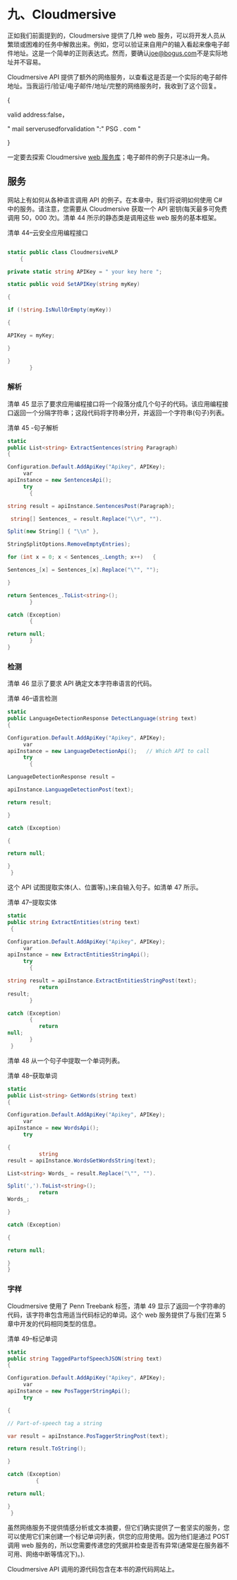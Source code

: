 # 九、Cloudmersive

正如我们前面提到的，Cloudmersive 提供了几种 web 服务，可以将开发人员从繁琐或困难的任务中解救出来。例如，您可以验证来自用户的输入看起来像电子邮件地址。这是一个简单的正则表达式。然而，要确认[joe@bogus.com](mailto:joe@bogus.com)不是实际地址并不容易。

Cloudmersive API 提供了额外的网络服务，以查看这是否是一个实际的电子邮件地址。当我运行/验证/电子邮件/地址/完整的网络服务时，我收到了这个回复。

{

valid address:false，

" mail serverusedforvalidation ":" PSG . com "

}

一定要去探索 Cloudmersive [web 服务库](https://account.cloudmersive.com/)；电子邮件的例子只是冰山一角。

## 服务

网站上有如何从各种语言调用 API 的例子。在本章中，我们将说明如何使用 C# 中的服务。请注意，您需要从 Cloudmersive 获取一个 API 密钥(每天最多可免费调用 50，000 次)。清单 44 所示的静态类是调用这些 web 服务的基本框架。

清单 44–云安全应用编程接口

```cs

static public class CloudmersiveNLP
    {

private static string APIKey = " your key here ";

static public void SetAPIKey(string myKey)

{

if (!string.IsNullOrEmpty(myKey))

{

APIKey = myKey;

}

}
       }

```

### 解析

清单 45 显示了要求应用编程接口将一个段落分成几个句子的代码。该应用编程接口返回一个分隔字符串；这段代码将字符串分开，并返回一个字符串(句子)列表。

清单 45 -句子解析

```cs
static
public List<string> ExtractSentences(string Paragraph)
{

Configuration.Default.AddApiKey("Apikey", APIKey);
     var
apiInstance = new SentencesApi();
     try
       {

string result = apiInstance.SentencesPost(Paragraph);

 string[] Sentences_ = result.Replace("\\r", "").

Split(new String[] { "\\n" }, 

StringSplitOptions.RemoveEmptyEntries);

for (int x = 0; x < Sentences_.Length; x++)   {

Sentences_[x] = Sentences_[x].Replace("\"", "");

}

return Sentences_.ToList<string>();
       }

catch (Exception)
       {

return null;
       }
}

```

### 检测

清单 46 显示了要求 API 确定文本字符串语言的代码。

清单 46–语言检测

```cs
static
public LanguageDetectionResponse DetectLanguage(string text)
{

Configuration.Default.AddApiKey("Apikey", APIKey);
     var
apiInstance = new LanguageDetectionApi();   // Which API to call
     try
       {

LanguageDetectionResponse result =  

apiInstance.LanguageDetectionPost(text);

return result;

}

catch (Exception)

{

return null;

}
 }

```

这个 API 试图提取实体(人、位置等)。)来自输入句子。如清单 47 所示。

清单 47–提取实体

```cs
static
public string ExtractEntities(string text)
 {

Configuration.Default.AddApiKey("Apikey", APIKey);
     var
apiInstance = new ExtractEntitiesStringApi(); 
     try
       {

string result = apiInstance.ExtractEntitiesStringPost(text);
          return
result;
       }

catch (Exception)
       {
          return
null;
       }
 }

```

清单 48 从一个句子中提取一个单词列表。

清单 48–获取单词

```cs
static
public List<string> GetWords(string text)
{

Configuration.Default.AddApiKey("Apikey", APIKey);
     var
apiInstance = new WordsApi();
     try

{
          string
result = apiInstance.WordsGetWordsString(text);

List<string> Words_ = result.Replace("\"", "").

Split(',').ToList<string>();
          return
Words_;

}

catch (Exception)

{

return null;

}
}

```

### 字样

Cloudmersive 使用了 Penn Treebank 标签，清单 49 显示了返回一个字符串的代码，该字符串包含用适当代码标记的单词。这个 web 服务提供了与我们在第 5 章中开发的代码相同类型的信息。

清单 49–标记单词

```cs
static
public string TaggedPartofSpeechJSON(string text)
{

Configuration.Default.AddApiKey("Apikey", APIKey);
     var
apiInstance = new PosTaggerStringApi();
     try

{

// Part-of-speech tag a string

var result = apiInstance.PosTaggerStringPost(text);

return result.ToString();

}

catch (Exception)
         {

return null;

}
 }

```

虽然网络服务不提供情感分析或文本摘要，但它们确实提供了一套坚实的服务，您可以使用它们来创建一个标记单词列表，供您的应用使用。因为他们是通过 POST 调用 web 服务的，所以您需要传递您的凭据并检查是否有异常(通常是在服务器不可用、网络中断等情况下)。).

Cloudmersive API 调用的源代码包含在本书的源代码网站上。